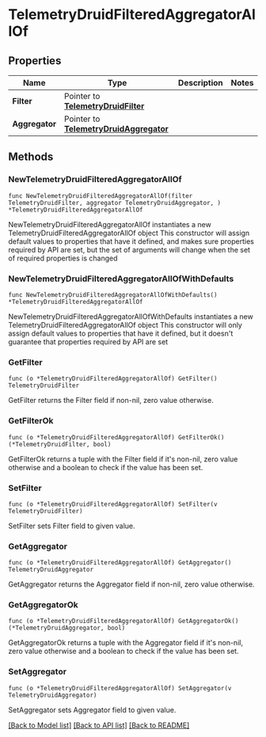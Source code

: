 # TelemetryDruidFilteredAggregatorAllOf

## Properties

Name | Type | Description | Notes
------------ | ------------- | ------------- | -------------
**Filter** | Pointer to [**TelemetryDruidFilter**](TelemetryDruidFilter.md) |  | 
**Aggregator** | Pointer to [**TelemetryDruidAggregator**](TelemetryDruidAggregator.md) |  | 

## Methods

### NewTelemetryDruidFilteredAggregatorAllOf

`func NewTelemetryDruidFilteredAggregatorAllOf(filter TelemetryDruidFilter, aggregator TelemetryDruidAggregator, ) *TelemetryDruidFilteredAggregatorAllOf`

NewTelemetryDruidFilteredAggregatorAllOf instantiates a new TelemetryDruidFilteredAggregatorAllOf object
This constructor will assign default values to properties that have it defined,
and makes sure properties required by API are set, but the set of arguments
will change when the set of required properties is changed

### NewTelemetryDruidFilteredAggregatorAllOfWithDefaults

`func NewTelemetryDruidFilteredAggregatorAllOfWithDefaults() *TelemetryDruidFilteredAggregatorAllOf`

NewTelemetryDruidFilteredAggregatorAllOfWithDefaults instantiates a new TelemetryDruidFilteredAggregatorAllOf object
This constructor will only assign default values to properties that have it defined,
but it doesn't guarantee that properties required by API are set

### GetFilter

`func (o *TelemetryDruidFilteredAggregatorAllOf) GetFilter() TelemetryDruidFilter`

GetFilter returns the Filter field if non-nil, zero value otherwise.

### GetFilterOk

`func (o *TelemetryDruidFilteredAggregatorAllOf) GetFilterOk() (*TelemetryDruidFilter, bool)`

GetFilterOk returns a tuple with the Filter field if it's non-nil, zero value otherwise
and a boolean to check if the value has been set.

### SetFilter

`func (o *TelemetryDruidFilteredAggregatorAllOf) SetFilter(v TelemetryDruidFilter)`

SetFilter sets Filter field to given value.


### GetAggregator

`func (o *TelemetryDruidFilteredAggregatorAllOf) GetAggregator() TelemetryDruidAggregator`

GetAggregator returns the Aggregator field if non-nil, zero value otherwise.

### GetAggregatorOk

`func (o *TelemetryDruidFilteredAggregatorAllOf) GetAggregatorOk() (*TelemetryDruidAggregator, bool)`

GetAggregatorOk returns a tuple with the Aggregator field if it's non-nil, zero value otherwise
and a boolean to check if the value has been set.

### SetAggregator

`func (o *TelemetryDruidFilteredAggregatorAllOf) SetAggregator(v TelemetryDruidAggregator)`

SetAggregator sets Aggregator field to given value.



[[Back to Model list]](../README.md#documentation-for-models) [[Back to API list]](../README.md#documentation-for-api-endpoints) [[Back to README]](../README.md)


